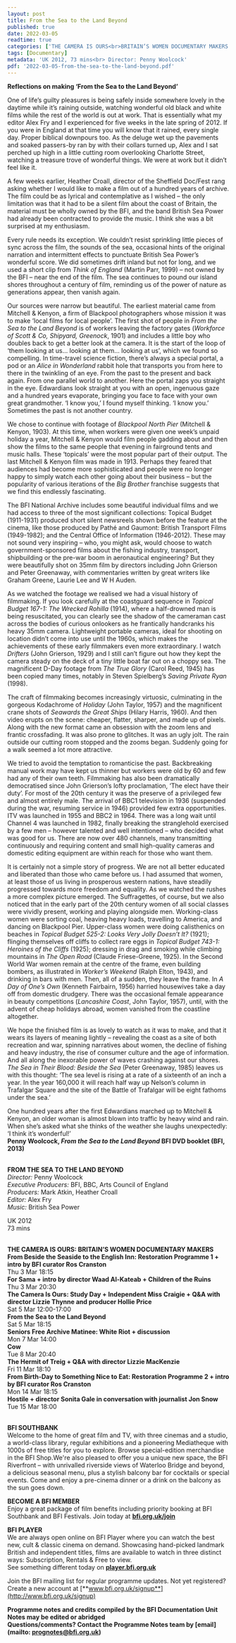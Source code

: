 ```yaml
---
layout: post
title: From the Sea to the Land Beyond
published: true
date: 2022-03-05
readtime: true
categories: ['THE CAMERA IS OURS<br>BRITAIN’S WOMEN DOCUMENTARY MAKERS']
tags: [Documentary]
metadata: 'UK 2012, 73 mins<br> Director: Penny Woolcock'
pdf: '2022-03-05-from-the-sea-to-the-land-beyond.pdf'
---
```


**Reflections on making ‘From the Sea to the Land Beyond’**

One of life’s guilty pleasures is being safely inside somewhere lovely in the daytime while it’s raining outside, watching wonderful old black and white films while the rest of the world is out at work. That is essentially what my editor Alex Fry and I experienced for five weeks in the late spring of 2012. If you were in England at that time you will know that it rained, every single day. Proper biblical downpours too. As the deluge wet up the pavements and soaked passers-by ran by with their collars turned up, Alex and I sat perched up high in a little cutting room overlooking Charlotte Street, watching a treasure trove of wonderful things. We were at work but it didn’t feel like it.

A few weeks earlier, Heather Croall, director of the Sheffield Doc/Fest rang asking whether I would like to make a film out of a hundred years of archive. The film could be as lyrical and contemplative as I wished – the only limitation was that it had to be a silent film about the coast of Britain, the material must be wholly owned by the BFI, and the band British Sea Power had already been contracted to provide the music. I think she was a bit surprised at my enthusiasm.

Every rule needs its exception. We couldn’t resist sprinkling little pieces of sync across the film, the sounds of the sea, occasional hints of the original narration and intermittent effects to punctuate British Sea Power’s wonderful score. We did sometimes drift inland but not for long, and we used a short clip from _Think of England_ (Martin Parr, 1999) – not owned by the BFI – near the end of the film. The sea continues to pound our island shores throughout a century of film, reminding us of the power of nature as generations appear, then vanish again.

Our sources were narrow but beautiful. The earliest material came from Mitchell & Kenyon, a firm of Blackpool photographers whose mission it was to make ‘local films for local people’. The first shot of people in _From the Sea to the Land Beyond_ is of workers leaving the factory gates (_Workforce of Scott & Co, Shipyard, Greenock_, 1901) and includes a little boy who doubles back to get a better look at the camera. It is the start of the loop of ‘them looking at us... looking at them... looking at us’, which we found so compelling.  In time-travel science fiction, there’s always a special portal, a pod or an _Alice in Wonderland_ rabbit hole that transports you from here to there in the twinkling of an eye. From the past to the present and back again. From one parallel world to another. Here the portal zaps you straight in the eye. Edwardians look straight at you with an open, ingenuous gaze and a hundred years evaporate, bringing you face to face with your own great grandmother. ‘I know you,’ I found myself thinking. ‘I know you.’ Sometimes the past is not another country.

We chose to continue with footage of _Blackpool North Pier_ (Mitchell & Kenyon, 1903).  At this time, when workers were given one week’s unpaid holiday a year, Mitchell & Kenyon would film people gadding about and then show the films to the same people that evening in fairground tents and music halls. These ‘topicals’ were the most popular part of their output. The last Mitchell & Kenyon film was made in 1913. Perhaps they feared that audiences had become more sophisticated and people were no longer happy to simply watch each other going about their business – but the popularity of various iterations of the _Big Brother_ franchise suggests that we find this endlessly fascinating.

The BFI National Archive includes some beautiful individual films and we had access to three of the most significant collections: Topical Budget (1911-1931) produced short silent newsreels shown before the feature at the cinema, like those produced by Pathé and Gaumont: British Transport Films (1949-1982); and the Central Office of Information (1946-2012). These may not sound very inspiring – who, you might ask, would choose to watch government-sponsored films about the fishing industry, transport, shipbuilding or the pre-war boom in aeronautical engineering? But they were beautifully shot on 35mm film by directors including John Grierson and Peter Greenaway, with commentaries written by great writers like Graham Greene, Laurie Lee and W H Auden.

As we watched the footage we realised we had a visual history of filmmaking. If you look carefully at the coastguard sequence in _Topical Budget 167-1: The Wrecked Rohilla_ (1914), where a half-drowned man is being resuscitated, you can clearly see the shadow of the cameraman cast across the bodies of curious onlookers as he frantically handcranks his heavy 35mm camera. Lightweight portable cameras, ideal for shooting on location didn’t come into use until the 1960s, which makes the achievements of these early filmmakers even more extraordinary. I watch _Drifters_ (John Grierson, 1929) and I still can’t figure out how they kept the camera steady on the deck of a tiny little boat far out on a choppy sea. The magnificent D-Day footage from _The True Glory_ (Carol Reed, 1945) has been copied many times, notably in Steven Spielberg’s _Saving Private Ryan_ (1998).

The craft of filmmaking becomes increasingly virtuosic, culminating in the gorgeous Kodachrome of _Holiday_ (John Taylor, 1957) and the magnificent crane shots of _Seawards the Great Ships_ (Hilary Harris, 1960). And then video erupts on the scene: cheaper, flatter, sharper, and made up of pixels. Along with the new format came an obsession with the zoom lens and frantic crossfading. It was also prone to glitches. It was an ugly jolt.  The rain outside our cutting room stopped and the zooms began. Suddenly going for a walk seemed a lot more attractive.

We tried to avoid the temptation to romanticise the past. Backbreaking manual work may have kept us thinner but workers were old by 60 and few had any of their own teeth. Filmmaking has also been dramatically democratised since John Grierson’s lofty proclamation, ‘The elect have their duty’. For most of the 20th century it was the preserve of a privileged few and almost entirely male. The arrival of BBC1 television in 1936 (suspended during the war, resuming service in 1946) provided few extra opportunities. ITV was launched in 1955 and BBC2 in 1964. There was a long wait until Channel 4 was launched in 1982, finally breaking the stranglehold exercised by a few men – however talented and well intentioned – who decided what was good for us. There are now over 480 channels, many transmitting continuously and requiring content and small high-quality cameras and domestic editing equipment are within reach for those who want them.

It is certainly not a simple story of progress. We are not all better educated and liberated than those who came before us. I had assumed that women, at least those of us living in prosperous western nations, have steadily progressed towards more freedom and equality. As we watched the rushes a more complex picture emerged. The Suffragettes, of course, but we also noticed that in the early part of the 20th century women of all social classes were vividly present, working and playing alongside men. Working-class women were sorting coal, heaving heavy loads, travelling to America, and dancing on Blackpool Pier. Upper-class women were doing calisthenics on beaches in _Topical Budget 525-2: Looks Very Jolly Doesn’t It?_ (1921); flinging themselves off cliffs to collect rare eggs in _Topical Budget 743-1: Heroines of the Cliffs_ (1925); dressing in drag and smoking while climbing mountains in _The Open Road_ (Claude Friese-Greene, 1925). In the Second World War women remain at the centre of the frame, even building bombers, as illustrated in _Worker’s Weekend_ (Ralph Elton, 1943), and drinking in bars with men. Then, all of a sudden, they leave the frame. In _A Day of One’s Own_ (Kenneth Fairbairn, 1956) harried housewives take a day off from domestic drudgery. There was the occasional female appearance in beauty competitions (_Lancashire Coast_, John Taylor, 1957), until, with the advent of cheap holidays abroad, women vanished from the coastline altogether.

We hope the finished film is as lovely to watch as it was to make, and that it wears its layers of meaning lightly – revealing the coast as a site of both recreation and war, spinning narratives about women, the decline of fishing and heavy industry, the rise of consumer culture and the age of information. And all along the inexorable power of waves crashing against our shores. _The Sea in Their Blood: Beside the Sea_ (Peter Greenaway, 1985) leaves us with this thought: ‘The sea level is rising at a rate of a sixteenth of an inch a year. In the year 160,000 it will reach half way up Nelson’s column in Trafalgar Square and the site of the Battle of Trafalgar will be eight fathoms under the sea.’

One hundred years after the first Edwardians marched up to Mitchell & Kenyon, an older woman is almost blown into traffic by heavy wind and rain. When she’s asked what she thinks of the weather she laughs unexpectedly: ‘I think it’s wonderful!’  
**Penny Woolcock, _From the Sea to the Land Beyond_ BFI DVD booklet (BFI, 2013)**
<br><br>

**FROM THE SEA TO THE LAND BEYOND**<br>
_Director:_ Penny Woolcock<br>
_Executive Producers:_ BFI, BBC, Arts Council of England<br>
_Producers:_ Mark Atkin, Heather Croall<br>
_Editor:_ Alex Fry<br>
_Music:_ British Sea Power<br>

UK 2012<br>
73 mins<br>
<br>

**THE CAMERA IS OURS: BRITAIN’S WOMEN DOCUMENTARY MAKERS**<br>
**From Beside the Seaside to the English Inn: Restoration Programme 1 + intro  by BFI curator Ros Cranston**<br>
Thu 3 Mar 18:15<br>
**For Sama + intro by director Waad  Al-Kateab + Children of the Ruins**<br>
Thu 3 Mar 20:30<br>
**The Camera Is Ours: Study Day + Independent Miss Craigie + Q&A with director Lizzie Thynne and producer Hollie Price**<br>
Sat 5 Mar 12:00-17:00<br>
**From the Sea to the Land Beyond**<br>
Sat 5 Mar 18:15<br>
**Seniors Free Archive Matinee:  White Riot + discussion**<br>
Mon 7 Mar 14:00<br>
**Cow**<br>
Tue 8 Mar 20:40<br>
**The Hermit of Treig + Q&A with  director Lizzie MacKenzie**<br>
Fri 11 Mar 18:10<br>
**From Birth-Day to Something Nice to Eat: Restoration Programme 2 + intro by  BFI curator Ros Cranston**<br>
Mon 14 Mar 18:15<br>
**Hostile + director Sonita Gale in conversation with journalist Jon Snow**<br>
Tue 15 Mar 18:00<br>
<br>

**BFI SOUTHBANK**  
Welcome to the home of great film and TV, with three cinemas and a studio, a world-class library, regular exhibitions and a pioneering Mediatheque with 1000s of free titles for you to explore. Browse special-edition merchandise in the BFI Shop.We&#39;re also pleased to offer you a unique new space, the BFI Riverfront – with unrivalled riverside views of Waterloo Bridge and beyond, a delicious seasonal menu, plus a stylish balcony bar for cocktails or special events. Come and enjoy a pre-cinema dinner or a drink on the balcony as the sun goes down.  

**BECOME A BFI MEMBER**  
Enjoy a great package of film benefits including priority booking at BFI Southbank and BFI Festivals. Join today at [**bfi.org.uk/join**](http://www.bfi.org.uk/join)  

**BFI PLAYER**  
 We are always open online on BFI Player where you can watch the best new, cult &amp; classic cinema on demand. Showcasing hand-picked landmark British and independent titles, films are available to watch in three distinct ways: Subscription, Rentals &amp; Free to view.<br> 
See something different today on [**player.bfi.org.uk**](https://player.bfi.org.uk/)

Join the BFI mailing list for regular programme updates. Not yet registered? Create a new account at [**www.bfi.org.uk/signup**](http://www.bfi.org.uk/signup)

**Programme notes and credits compiled by the BFI Documentation Unit  
Notes may be edited or abridged  
Questions/comments? Contact the Programme Notes team by [email](mailto: prognotes@bfi.org.uk)**

<!--stackedit_data:
eyJoaXN0b3J5IjpbLTQ3NTg3MTAzNF19
-->
